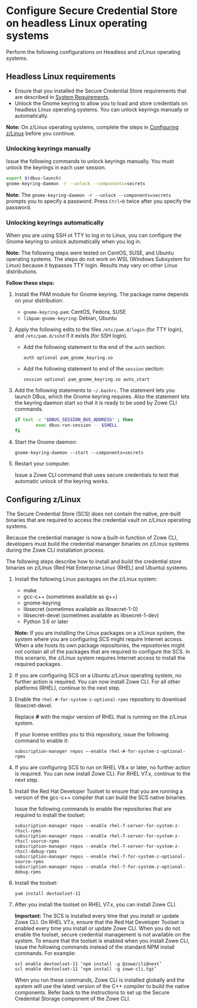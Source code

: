 # Configure Secure Credential Store on headless Linux operating systems

Perform the following configurations on Headless and z/Linux operating systems.

## Headless Linux requirements

- Ensure that you installed the Secure Credential Store requirements that are described in [System Requirements](../user-guide/systemrequirements-cli.md).
- Unlock the Gnome keyring to allow you to load and store credentials on headless Linux operating systems. You can unlock keyrings manually or automatically.

**Note:** On z/Linux operating systems, complete the steps in [Configuring z/Linux](#configuring-zlinux) before you continue.  

### Unlocking keyrings manually

Issue the following commands to unlock keyrings manually. You must unlock the keyrings in each user session.

```bash
export $(dbus-launch)
gnome-keyring-daemon -r --unlock --components=secrets
```

**Note:** The `gnome-keyring-daemon -r --unlock --components=secrets` prompts you to specify a password. Press `Ctrl+D` twice after you specify the password. 

### Unlocking keyrings automatically

When you are using SSH ot TTY to log in to Linux, you can configure the Gnome keyring to unlock automatically when you log in.

**Note:** The following steps were tested on CentOS, SUSE, and Ubuntu operating systems. The steps do not work on WSL (Windows Subsystem for Linux) because it bypasses TTY login. Results may vary on other Linux distributions. 


**Follow these steps:**

1. Install the PAM module for Gnome keyring. The package name depends on your distribution:

    - `gnome-keyring-pam`: CentOS, Fedora, SUSE
    - `libpam-gnome-keyring`: Debian, Ubuntu

2. Apply the following edits to the files `/etc/pam.d/login` (for TTY login), and `/etc/pam.d/sshd` if it exists (for SSH login).

    - Add the following statement to the end of the `auth` section:
    
        ```
        auth optional pam_gnome_keyring.so
        ```

    - Add the following statement to end of the `session` section:
    
        ```
        session optional pam_gnome_keyring.so auto_start
        ```

3. Add the following statements to `~/.bashrc`. The statement lets you launch DBus, which the Gnome keyring requires. Also the statement lets the keyring daemon start so that it is ready to be used by Zowe CLI commands.
    ```bash
    if test -z "$DBUS_SESSION_BUS_ADDRESS" ; then
            exec dbus-run-session -- $SHELL
    fi
    ```

4. Start the Gnome daemon:
    ```
    gnome-keyring-daemon --start --components=secrets
    ```

5. Restart your computer.

    Issue a Zowe CLI command that uses secure credentials to test that automatic unlock of the keyring works.

## Configuring z/Linux

The Secure Credential Store (SCS) does not contain the  native, pre-built binaries that are required to access the credential vault on z/Linux operating systems.

Because the credential manager is now a built-in function of Zowe CLI, developers must build the credential mananger binaries on z/Linux systems during the Zowe CLI installation process.

The following steps describe how to install and build the credential store binaries on z/Linux (Red Hat Enterprise Linux (RHEL) and Ubuntu) systems.

1. Install the following Linux packages on the z/Linux system:
    - make
    - gcc-c++ (sometimes available as g++)
    - gnome-keyring
    - libsecret (sometimes available as libsecret-1-0)
    - libsecret-devel (sometimes available as libsecret-1-dev)
    - Python 3.6 or later

    **Note:** If you are installing the Linux packages on a z/Linux system, the system where you are configuring SCS might require Internet access. When a site hosts its own package repositories, the repositories might not contain all of the packages that are required to configure the SCS. In this scenario, the z/Linux system requires Internet access to install the required packages.

2. If you are configuring SCS on a Ubuntu z/Linux operating system, no further action is required. You can now install Zowe CLI. For all other platforms (RHEL), continue to the next step.

3. Enable the `rhel-#-for-system-z-optional-rpms` repository to download libsecret-devel.

    Replace ***#*** with the major version of RHEL that is running on the z/Linux system.

    If your license entitles you to this repository, issue the following command to enable it:
    
    ```
    subscription-manager repos —-enable rhel-#-for-system-z-optional-rpms
    ```

4. If you are configuring SCS to run on RHEL V8.x or later, no further action is required. You can now install Zowe CLI. For RHEL V7.x, continue to the next step.
5. Install the Red Hat Developer Toolset to ensure that you are running a version of the gcc-c++ compiler that can build the SCS native binaries.
    
    Issue the following commands to enable the repositories that are required to install the toolset:
    ```
    subscription-manager repos --enable rhel-7-server-for-system-z-rhscl-rpms
    subscription-manager repos --enable rhel-7-server-for-system-z-rhscl-source-rpms
    subscription-manager repos --enable rhel-7-server-for-system-z-rhscl-debug-rpms
    subscription-manager repos --enable rhel-7-for-system-z-optional-source-rpms
    subscription-manager repos --enable rhel-7-for-system-z-optional-debug-rpms
    ```
6. Install the toolset:
    ```
    yum install devtoolset-11
    ```
7. After you install the toolset on RHEL V7.x, you can install Zowe CLI.

    **Important:** The SCS is installed every time that you install or update Zowe CLI. On RHEL V7.x, ensure that the Red Hat Developer Toolset is enabled every time you install or update Zowe CLI. When you do not enable the toolset, secure credential management is not available on the system. To ensure that the toolset is enabled when you install Zowe CLI, issue the following commands instead of the standard NPM install commands. For example:
    ```
    scl enable devtoolset-11 ‘npm install -g @zowe/cli@next’
    scl enable devtoolset-11 ‘npm install -g zowe-cli.tgz’
    ```
    When you run these commands, Zowe CLI is installed globally and the system will use the latest version of the C++ compiler to build the native components. Refer back to the instructions to set up the Secure Credential Storage component of the Zowe CLI.